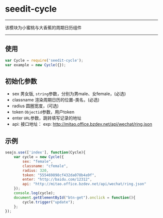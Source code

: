 # seedit-cycle

---

该模块为小蜜桃与大香蕉的周期日历组件

---


## 使用

```js
var Cycle = require('seedit-cycle');
var example = new Cycle({});
```

## 初始化参数
+ sex 男女版, `string`参数，分别为男male、女female，(必选)
+ classname 渲染周期日历的位置-类名，(必选)
+ radius 圆圈宽度，(可选)
+ token `Objectid`参数，用户token
+ enter `URL`参数，跳转填写记录的地址
+ api: 接口地址： exp: http://mitao.office.bzdev.net/api/wechat/ring.json

## 示例
```js
seajs.use(['index'], function(Cycle){
    var cycle = new Cycle({
        sex: "female",
        classname: "cfemale",
        radius: 320,
        token: "555469898cf432da078b4a9f",
        enter: "http://baidu.com/12312",
        api: "http://mitao.office.bzdev.net/api/wechat/ring.json"
    });
    console.log(cycle);
    document.getElementById("btn-get").onclick = function(){
        cycle.trigger("update");
    };
});
```